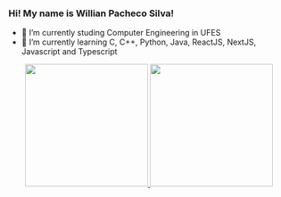### Hi! My name is Willian Pacheco Silva!

- 🔭 I’m currently studing Computer Engineering in UFES
- 🌱 I’m currently learning C, C++, Python, Java, ReactJS, NextJS, Javascript and Typescript

<div align="center">
<a href="https://github.com/willianps31">
<img height="220em" src="https://github-readme-stats.vercel.app/api/top-langs/?username=willianps31&layout=compact&langs_count=25&theme=github_dark"/>
  <img height="220em" src="https://github-readme-stats.vercel.app/api?username=willianps31&show_icons=true&theme=github_dark&include_all_commits=true&count_private=true"/>
</div>

    
<!-- 
  Theme names: https://github.com/anuraghazra/github-readme-stats/blob/master/themes/README.md
-->
